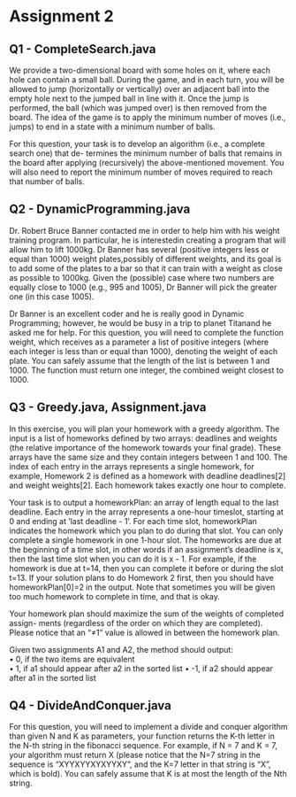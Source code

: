 # Assignment 2

## Q1 - CompleteSearch.java

We provide a two-dimensional board with some holes on it, where each hole can contain a small ball. During the game, and in each turn, you will be allowed to jump (horizontally or vertically) over an adjacent ball into the empty hole next to the jumped ball in line with it. Once the jump is performed, the ball (which was jumped over) is then removed from the board. The idea of the game is to apply the minimum number of moves (i.e., jumps) to end in a state with a minimum number of balls.

For this question, your task is to develop an algorithm (i.e., a complete search one) that de- termines the minimum number of balls that remains in the board after applying (recursively) the above-mentioned movement. You will also need to report the minimum number of moves required to reach that number of balls.

## Q2 - DynamicProgramming.java

Dr. Robert Bruce Banner contacted me in order to help him with his weight training program. In particular, he is interestedin creating a program that will allow him to lift 1000kg. Dr Banner has several (positive integers less or equal than 1000) weight plates,possibly of different weights, and its goal is to add some of the plates to a bar so that it can train with a weight as close as possible to 1000kg. Given the (possible) case where two numbers are equally close to 1000 (e.g., 995 and 1005), Dr Banner will pick the greater one (in this case 1005).

Dr Banner is an excellent coder and he is really good in Dynamic Programming; however, he would be busy in a trip to planet Titanand he asked me for help. For this question, you will need to complete the function weight, which receives as a parameter a list of positive integers (where each integer is less than or equal than 1000), denoting the weight of each plate. You can safely assume that the length of the list is between 1 and 1000. The function must return one integer, the combined weight closest to 1000.

## Q3 - Greedy.java, Assignment.java

In this exercise, you will plan your homework with a greedy algorithm. The input is a list of homeworks defined by two arrays: deadlines and weights (the relative importance of the homework towards your final grade).  These arrays have the same size and they contain integers between 1 and 100. The index of each entry in the arrays represents a single homework, for example, Homework 2 is defined as a homework with deadline deadlines[2] and weight weights[2]. Each homework takes exactly one hour to complete.

Your task is to output a homeworkPlan: an array of length equal to the last deadline. Each entry in the array represents a one-hour timeslot, starting at 0 and ending at ’last deadline - 1’. For each time slot, homeworkPlan indicates the homework which you plan to do during that slot. You can only complete a single homework in one 1-hour slot. The homeworks are due at the beginning of a time slot, in other words if an assignment’s deadline is x, then the last time slot when you can do it is x - 1. For example, if the homework is due at t=14, then you can complete it before or during the slot t=13. If your solution plans to do Homework 2 first, then you should have homeworkPlan[0]=2 in the output. Note that sometimes you will be given too much homework to complete in time, and that is okay.

Your homework plan should maximize the sum of the weights of completed assign- ments (regardless of the order on which they are completed). Please notice that an “≠1” value is allowed in between the homework plan.

Given two assignments A1 and A2, the method should output: \
• 0, if the two items are equivalent \
• 1, if a1 should appear after a2 in the sorted list • -1, if a2 should appear after a1 in the sorted list 

## Q4 - DivideAndConquer.java

For this question, you will need to implement a divide and conquer algorithm than given N and K as parameters, your function returns the K-th letter in the N-th string in the fibonacci sequence. For example, if N = 7 and K = 7, your algorithm must return X (please notice that the N=7 string in the sequence is “XYYXYYXYXYYXY”, and the K=7 letter in that string is “X”, which is bold). You can safely assume that K is at most the length of the Nth string.

